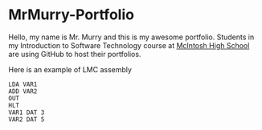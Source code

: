 # MrMurry-Portfolio
Hello, my name is Mr. Murry and this is my awesome portfolio. Students in my Introduction to Software Technology course at [McIntosh High School](https://www.fcboe.org/mhs) are using GitHub to host their portfolios.

Here is an example of LMC assembly
```
LDA VAR1
ADD VAR2
OUT
HLT
VAR1 DAT 3
VAR2 DAT 5
```
